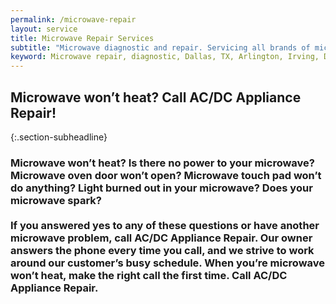 ```yaml
---
permalink: /microwave-repair
layout: service
title: Microwave Repair Services
subtitle: "Microwave diagnostic and repair. Servicing all brands of microwaves. We work in Dallas, TX and surrounding areas."
keyword: Microwave repair, diagnostic, Dallas, TX, Arlington, Irving, Denton, Lewisville, Plano, Carrollton, Frisco, Keller, Grapevine, Bedford, Euless, Southlake, Lake Dallas, Roanoke, Argyle, Hebron, Richardson, Corinth, Lantana, Copper Canyon, Highland Village, Double Oak, Watauga, Melody Hills, Richland Hills, North Richland Hills, Haltom City, Blue Mound
---
```


## Microwave won’t heat? Call AC/DC Appliance Repair!

{:.section-subheadline}
### Microwave won’t heat? Is there no power to your microwave? Microwave oven door won’t open? Microwave touch pad won’t do anything? Light burned out in your microwave? Does your microwave spark?<br><br>If you answered yes to any of these questions or have another microwave problem, call AC/DC Appliance Repair. Our owner answers the phone every time you call, and we strive to  work around our customer’s busy schedule. When you’re microwave won’t heat, make the right call the first time.  Call AC/DC Appliance Repair.

